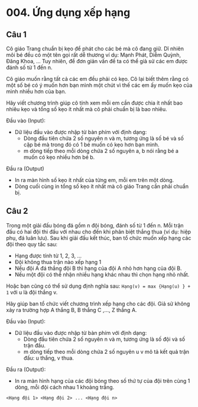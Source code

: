 # 004. Ứng dụng xếp hạng
## Câu 1
Cô giáo Trang chuẩn bị kẹo để phát cho các bé mà cô đang giữ. Dĩ nhiên môi bé đều có một tên gọi rất dễ thương ví dụ: Mạnh Phát, Diễm Quỳnh, Đăng Khoa, ... Tuy nhiên, để đơn giản vấn đề ta có thể giả sử các em được đánh số từ 1 đến n.

Cô giáo muốn rằng tất cả các em đều phải có kẹo. Cô lại biết thêm rằng có một số bé có ý muốn hơn bạn mình một chút vì thế các em ấy muốn kẹo của mình nhiều hơn của bạn.

Hãy viết chương trình giúp cô tính xem mỗi em cần được chia ít nhất bao nhiêu kẹo và tổng số kẹo ít nhất mà cô phải chuẩn bị là bao nhiêu.

Đầu vào (Input):
- Dữ liệu đầu vào được nhập từ bàn phím với định dạng:
  - Dòng đầu tiên chứa 2 số nguyên n và m, tương ứng là số bé và số cặp bé mà trong đó có 1 bé muốn có kẹo hơn bạn mình.
  - m dòng tiếp theo mỗi dòng chứa 2 số nguyên a, b nói rằng bé a muốn có kẹo nhiều hơn bé b.

Đầu ra (Output)
- In ra màn hình số kẹo ít nhất của từng em, mỗi em trên một dòng.
- Dòng cuối cùng in tổng số kẹo ít nhất mà cô giáo Trang cần phải chuẩn bị.
## Câu 2
Trong một giải đấu bóng đá gồm n đội bóng, đánh số từ 1 đến n. Mỗi trận đấu có hai đội thi đấu với nhau cho đến khi phân biệt thắng thua (ví dụ: hiệp phụ, đá luân lưu). Sau khi giải đấu kết thúc, ban tổ chức muốn xếp hạng các đội theo quy tắc sau:

- Hạng được tính từ 1, 2, 3, ...
- Đội không thua trận nào xếp hạng 1
- Nếu đội A đá thắng đội B thì hạng của đội A nhỏ hơn hạng của đội B.
- Nếu một đội có thể nhận nhiều hạng khác nhau thì chọn hạng nhỏ nhất.

Hoặc bạn cũng có thể sử dụng định nghĩa sau: `Hạng(v) = max {Hạng(u) } + 1` với u là đội thắng v.

Hãy giúp ban tổ chức viết chương trình xếp hạng cho các đội. Giả sử không xảy ra trường hợp A thắng B, B thắng C ,..., Z thắng A.

Đầu vào (Input):
- Dữ liệu đầu vào được nhập từ bàn phím với định dạng:
  - Dòng đầu tiên chứa 2 số nguyên n và m, tương ứng là số đội và số trận đấu.
  - m dòng tiếp theo mỗi dòng chứa 2 số nguyên u v mô tả kết quả trận đấu: u thắng, v thua.

Đầu ra (Output):
- In ra màn hình hạng của các đội bóng theo số thứ tự của đội trên cùng 1 dòng, mỗi đội cách nhau 1 khoảng trắng.
```
<Hạng đội 1> <Hạng đội 2> ... <Hạng đội n>
```
